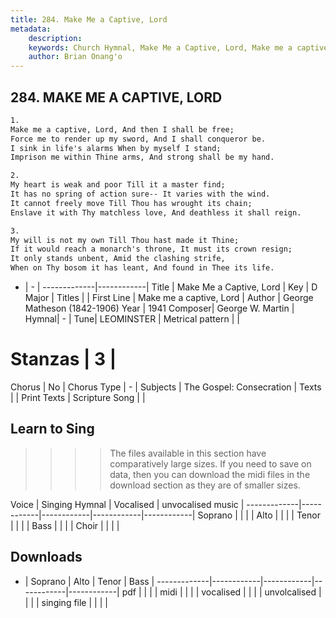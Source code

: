 ```yaml
---
title: 284. Make Me a Captive, Lord
metadata:
    description: 
    keywords: Church Hymnal, Make Me a Captive, Lord, Make me a captive, Lord, 
    author: Brian Onang'o
---
```



## 284. MAKE ME A CAPTIVE, LORD

```txt
1.
Make me a captive, Lord, And then I shall be free;
Force me to render up my sword, And I shall conqueror be.
I sink in life's alarms When by myself I stand;
Imprison me within Thine arms, And strong shall be my hand.

2.
My heart is weak and poor Till it a master find;
It has no spring of action sure-- It varies with the wind.
It cannot freely move Till Thou has wrought its chain;
Enslave it with Thy matchless love, And deathless it shall reign.

3.
My will is not my own Till Thou hast made it Thine;
If it would reach a monarch's throne, It must its crown resign;
It only stands unbent, Amid the clashing strife,
When on Thy bosom it has leant, And found in Thee its life.
```

- |   -  |
-------------|------------|
Title | Make Me a Captive, Lord |
Key | D Major |
Titles |  |
First Line | Make me a captive, Lord |
Author | George Matheson (1842-1906)
Year | 1941
Composer| George W. Martin |
Hymnal|  - |
Tune| LEOMINSTER |
Metrical pattern | |
# Stanzas | 3 |
Chorus | No |
Chorus Type | - |
Subjects | The Gospel: Consecration |
Texts |  |
Print Texts | 
Scripture Song |  |
  
## Learn to Sing

>>>> The files available in this section have comparatively large sizes. If you need to save on data, then you can download the midi files in the download section as they are of smaller sizes.

Voice |  Singing Hymnal | Vocalised | unvocalised music |
-------------|------------|------------|------------|------------|
Soprano | | | |
Alto | | | |
Tenor | | | |
Bass | | | |
Choir | | | |

## Downloads

- |  Soprano | Alto | Tenor | Bass |
-------------|------------|------------|------------|------------|
pdf | | | |
midi | | | |
vocalised | | | |
unvolcalised | | | |
singing file | | | |
  